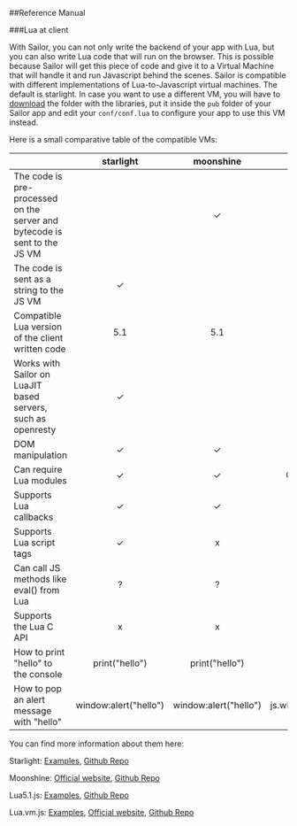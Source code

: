 ##Reference Manual

###Lua at client

With Sailor, you can not only write the backend of your app with Lua, but you can also write Lua code that will run on the browser. This is possible because Sailor will get this piece of code and give it to a Virtual Machine that will handle it and run Javascript behind the scenes. Sailor is compatible with different implementations of Lua-to-Javascript virtual machines. The default is starlight. In case you want to use a different VM, you will have to <a href="https://github.com/sailorproject/sailor/tree/master/lua-to-js-vms" target="_blank">download</a> the folder with the libraries, put it inside the `pub` folder of your Sailor app and edit your `conf/conf.lua` to configure your app to use this VM instead.

Here is a small comparative table of the compatible VMs:

|                                                                           |       starlight       |       moonshine       |          lua51js         |          luavmjs         |
|---------------------------------------------------------------------------|:---------------------:|:---------------------:|:------------------------:|:------------------------:|
| The code is pre-processed on the server and bytecode is sent to the JS VM |                       |           ✓           |                          |                          |
| The code is sent as a string to the JS VM                                 |           ✓           |                       |             ✓            |             ✓            |
| Compatible Lua version of the client written code                         |          5.1          |          5.1          |            5.1           |           5.2.3          |
| Works with Sailor on LuaJIT based servers, such as openresty              |           ✓           |                       |             ✓            |             ✓            |
| DOM manipulation                                                          |           ✓           |           ✓           |        incomplete        |             ✓            |
| Can require Lua modules                                                   |           ✓           |           ✓           |      Only on Apache      |                          |
| Supports Lua callbacks                                                    |           ✓           |           ✓           |             x            |             ✓            |
| Supports Lua script tags                                                  |           ✓           |           x           |             ✓            |             ✓            |
| Can call JS methods like eval() from Lua                                  |           ?           |           ?           |             x            |             ✓            |
| Supports the Lua C API                                                    |           x           |           x           |             ✓            |        incomplete        |
| How to print "hello" to the console                                       |     print("hello")    |     print("hello")    |      print("hello")      |      print("hello")      |
| How to pop an alert message with "hello"                                  | window:alert("hello") | window:alert("hello") | js.window:alert("hello") | js.global:alert("hello") |


You can find more information about them here:

Starlight: <a href="https://github.com/felipedaragon/lua_at_client/blob/master/docs/LUA_AT_CLIENT.starlight.md" target="_blank">Examples</a>, <a href="https://github.com/paulcuth/starlight" target="_blank">Github Repo</a> 

Moonshine: <a href="http://moonshinejs.org/" target="_blank">Official website</a>, <a href="https://github.com/gamesys/moonshine" target="_blank">Github Repo</a> 

Lua5.1.js: <a href="https://github.com/felipedaragon/lua_at_client/blob/master/docs/LUA_AT_CLIENT.lua51js.md" target="_blank">Examples</a>, <a href="https://github.com/logiceditor-com/lua5.1.js" target="_blank">Github Repo</a>

Lua.vm.js: <a href="https://github.com/felipedaragon/lua_at_client/blob/master/docs/LUA_AT_CLIENT.luavmjs.md" target="_blank">Examples</a>, <a href="https://kripken.github.io/lua.vm.js/lua.vm.js.html" target="_blank">Official website</a>, <a href="https://github.com/kripken/lua.vm.js" target="_blank">Github Repo</a> 



